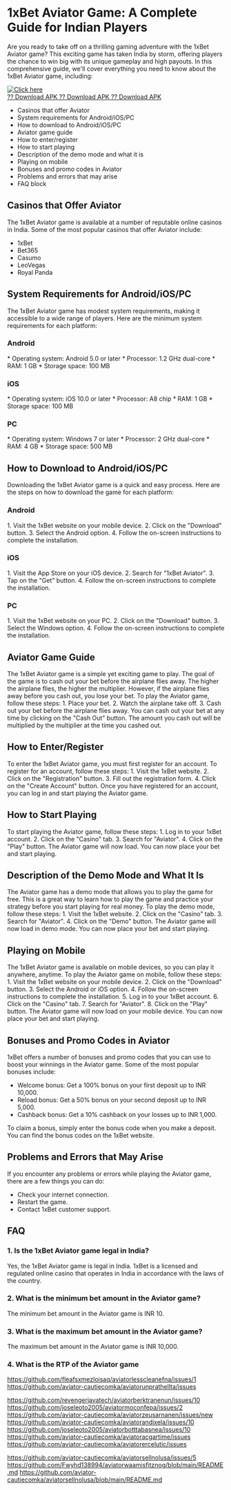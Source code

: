 # 1xBet Aviator Game: A Complete Guide for Indian Players

Are you ready to take off on a thrilling gaming adventure with the 1xBet
Aviator game? This exciting game has taken India by storm, offering
players the chance to win big with its unique gameplay and high payouts.
In this comprehensive guide, we\'ll cover everything you need to know
about the 1xBet Aviator game, including:

[![Click
here](https://readscoops.com/wp-content/uploads/2023/03/Readscoop-aviator-1-1.jpg)](https://traff.sbs/deff?key=1xbet+aviator+game)\
[?? Download APK ?? Download APK ?? Download
APK](https://traff.sbs/deff?key=1xbet+aviator+game)

-   Casinos that offer Aviator
-   System requirements for Android/iOS/PC
-   How to download to Android/iOS/PC
-   Aviator game guide
-   How to enter/register
-   How to start playing
-   Description of the demo mode and what it is
-   Playing on mobile
-   Bonuses and promo codes in Aviator
-   Problems and errors that may arise
-   FAQ block

## Casinos that Offer Aviator

The 1xBet Aviator game is available at a number of reputable online
casinos in India. Some of the most popular casinos that offer Aviator
include:

-   1xBet
-   Bet365
-   Casumo
-   LeoVegas
-   Royal Panda

## System Requirements for Android/iOS/PC

The 1xBet Aviator game has modest system requirements, making it
accessible to a wide range of players. Here are the minimum system
requirements for each platform:

### Android

\* Operating system: Android 5.0 or later \* Processor: 1.2 GHz
dual-core \* RAM: 1 GB \* Storage space: 100 MB

### iOS

\* Operating system: iOS 10.0 or later \* Processor: A8 chip \* RAM: 1
GB \* Storage space: 100 MB

### PC

\* Operating system: Windows 7 or later \* Processor: 2 GHz dual-core \*
RAM: 4 GB \* Storage space: 500 MB

## How to Download to Android/iOS/PC

Downloading the 1xBet Aviator game is a quick and easy process. Here are
the steps on how to download the game for each platform:

### Android

1\. Visit the 1xBet website on your mobile device. 2. Click on the
"Download" button. 3. Select the Android option. 4. Follow the
on-screen instructions to complete the installation.

### iOS

1\. Visit the App Store on your iOS device. 2. Search for "1xBet
Aviator". 3. Tap on the "Get" button. 4. Follow the on-screen
instructions to complete the installation.

### PC

1\. Visit the 1xBet website on your PC. 2. Click on the "Download"
button. 3. Select the Windows option. 4. Follow the on-screen
instructions to complete the installation.

## Aviator Game Guide

The 1xBet Aviator game is a simple yet exciting game to play. The goal
of the game is to cash out your bet before the airplane flies away. The
higher the airplane flies, the higher the multiplier. However, if the
airplane flies away before you cash out, you lose your bet. To play the
Aviator game, follow these steps: 1. Place your bet. 2. Watch the
airplane take off. 3. Cash out your bet before the airplane flies away.
You can cash out your bet at any time by clicking on the "Cash
Out" button. The amount you cash out will be multiplied by the
multiplier at the time you cashed out.

## How to Enter/Register

To enter the 1xBet Aviator game, you must first register for an account.
To register for an account, follow these steps: 1. Visit the 1xBet
website. 2. Click on the "Registration" button. 3. Fill out the
registration form. 4. Click on the "Create Account" button. Once
you have registered for an account, you can log in and start playing the
Aviator game.

## How to Start Playing

To start playing the Aviator game, follow these steps: 1. Log in to your
1xBet account. 2. Click on the "Casino" tab. 3. Search for
"Aviator". 4. Click on the "Play" button. The Aviator game
will now load. You can now place your bet and start playing.

## Description of the Demo Mode and What It Is

The Aviator game has a demo mode that allows you to play the game for
free. This is a great way to learn how to play the game and practice
your strategy before you start playing for real money. To play the demo
mode, follow these steps: 1. Visit the 1xBet website. 2. Click on the
"Casino" tab. 3. Search for "Aviator". 4. Click on the
"Demo" button. The Aviator game will now load in demo mode. You
can now place your bet and start playing.

## Playing on Mobile

The 1xBet Aviator game is available on mobile devices, so you can play
it anywhere, anytime. To play the Aviator game on mobile, follow these
steps: 1. Visit the 1xBet website on your mobile device. 2. Click on the
"Download" button. 3. Select the Android or iOS option. 4. Follow
the on-screen instructions to complete the installation. 5. Log in to
your 1xBet account. 6. Click on the "Casino" tab. 7. Search for
"Aviator". 8. Click on the "Play" button. The Aviator game
will now load on your mobile device. You can now place your bet and
start playing.

## Bonuses and Promo Codes in Aviator

1xBet offers a number of bonuses and promo codes that you can use to
boost your winnings in the Aviator game. Some of the most popular
bonuses include:

-   Welcome bonus: Get a 100% bonus on your first deposit up to INR
    10,000.
-   Reload bonus: Get a 50% bonus on your second deposit up to INR
    5,000.
-   Cashback bonus: Get a 10% cashback on your losses up to INR 1,000.

To claim a bonus, simply enter the bonus code when you make a deposit.
You can find the bonus codes on the 1xBet website.

## Problems and Errors that May Arise

If you encounter any problems or errors while playing the Aviator game,
there are a few things you can do:

-   Check your internet connection.
-   Restart the game.
-   Contact 1xBet customer support.

## FAQ

### 1. Is the 1xBet Aviator game legal in India?

Yes, the 1xBet Aviator game is legal in India. 1xBet is a licensed and
regulated online casino that operates in India in accordance with the
laws of the country.

### 2. What is the minimum bet amount in the Aviator game?

The minimum bet amount in the Aviator game is INR 10.

### 3. What is the maximum bet amount in the Aviator game?

The maximum bet amount in the Aviator game is INR 10,000.

### 4. What is the RTP of the Aviator game


https://github.com/fleafsxmezloisaq/aviatorlesscleanefna/issues/1
https://github.com/aviator-cautiecomka/aviatorunprathellta/issues

https://github.com/revengerjavatech/aviatorberktranenun/issues/10
https://github.com/joseleoto2005/aviatormoconfepa/issues/2
https://github.com/aviator-cautiecomka/aviatorzeusarnanen/issues/new
https://github.com/aviator-cautiecomka/aviatorandixela/issues/10
https://github.com/joseleoto2005/aviatorbotttabasnea/issues/10
https://github.com/aviator-cautiecomka/aviatoracgartime/issues
https://github.com/aviator-cautiecomka/aviatorercelutic/issues

https://github.com/aviator-cautiecomka/aviatorsellnolusa/issues/5
https://github.com/Fwyhd138994/aviatorwaamisfitznog/blob/main/README.md
https://github.com/aviator-cautiecomka/aviatorsellnolusa/blob/main/README.md
